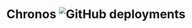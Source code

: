 # Chronos ![GitHub deployments](https://img.shields.io/github/deployments/binaryshrey/chronos/production?style=flat&logo=vercel&label=vercel)

